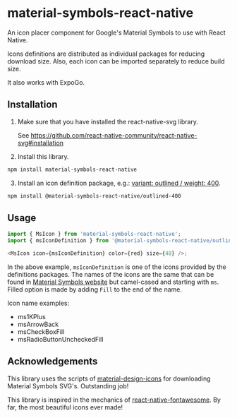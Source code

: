 # material-symbols-react-native

An icon placer component for Google's Material Symbols to use with React Native.

Icons definitions are distributed as individual packages for reducing download size. Also, each icon can be imported separately to reduce build size.

It also works with ExpoGo.

## Installation

1. Make sure that you have installed the react-native-svg library.

   See https://github.com/react-native-community/react-native-svg#installation

2. Install this library.

```sh
npm install material-symbols-react-native
```

3. Install an icon definition package, e.g.: [variant: outlined / weight: 400](https://www.npmjs.com/package/@material-symbols-react-native/outlined-400).

```sh
npm install @material-symbols-react-native/outlined-400
```

## Usage

```js
import { MsIcon } from 'material-symbols-react-native';
import { msIconDefinition } from '@material-symbols-react-native/outlined-400';

<MsIcon icon={msIconDefinition} color={red} size={48} />;
```

In the above example, `msIconDefinition` is one of the icons provided by the definitions packages. The names of the icons are the same that can be found in [Material Symbols website](https://fonts.google.com/icons) but camel-cased and starting with `ms`. Filled option is made by adding `Fill` to the end of the name.

Icon name examples:

-  ms1KPlus
-  msArrowBack
-  msCheckBoxFill
-  msRadioButtonUncheckedFill

## Acknowledgements

This library uses the scripts of [material-design-icons](https://www.npmjs.com/package/@material-design-icons/scripts) for downloading Material Symbols SVG's. Outstanding job!

This library is inspired in the mechanics of [react-native-fontawesome](https://www.npmjs.com/package/@fortawesome/react-native-fontawesome). By far, the most beautiful icons ever made!
